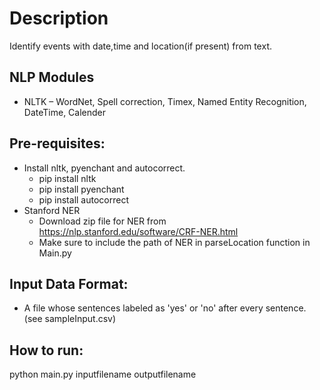 # **Description** #
Identify events with date,time and location(if present) from text.

 ## **NLP Modules** ##
* NLTK – WordNet, Spell correction, Timex, Named Entity Recognition, DateTime, Calender

Pre-requisites:
-------------------
- Install nltk, pyenchant and autocorrect.
    - pip install nltk
    - pip install pyenchant
    - pip install autocorrect
- Stanford NER
    - Download zip file for NER from https://nlp.stanford.edu/software/CRF-NER.html
    - Make sure to include the path of NER in parseLocation function in Main.py

Input Data Format:
-------------------------
- A file whose sentences labeled as 'yes' or 'no' after every sentence.
(see sampleInput.csv)

How to run:
---------------
python main.py inputfilename outputfilename
